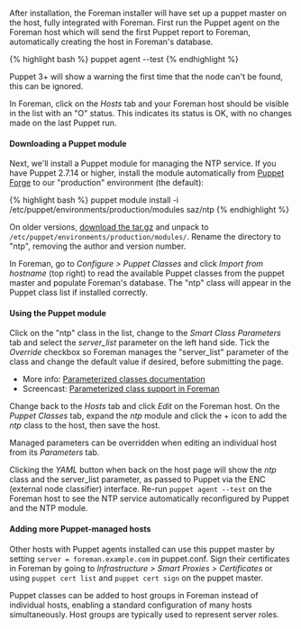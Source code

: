 
After installation, the Foreman installer will have set up a puppet master on the host, fully integrated with Foreman.  First run the Puppet agent on the Foreman host which will send the first Puppet report to Foreman, automatically creating the host in Foreman's database.

{% highlight bash %}
puppet agent --test
{% endhighlight %}

<div class="alert alert-info">Puppet 3+ will show a warning the first time that the node can't be found, this can be ignored.</div>

In Foreman, click on the *Hosts* tab and your Foreman host should be visible in the list with an "O" status.  This indicates its status is OK, with no changes made on the last Puppet run.

#### Downloading a Puppet module

Next, we'll install a Puppet module for managing the NTP service.  If you have Puppet 2.7.14 or higher, install the module automatically from [Puppet Forge](http://forge.puppetlabs.com) to our "production" environment (the default):

{% highlight bash %}
puppet module install -i /etc/puppet/environments/production/modules saz/ntp
{% endhighlight %}

On older versions, [download the tar.gz](http://forge.puppetlabs.com/saz/ntp) and unpack to `/etc/puppet/environments/production/modules/`.  Rename the directory to "ntp", removing the author and version number.

In Foreman, go to *Configure > Puppet Classes* and click *Import from hostname* (top right) to read the available Puppet classes from the puppet master and populate Foreman's database.  The "ntp" class will appear in the Puppet class list if installed correctly.

#### Using the Puppet module

Click on the "ntp" class in the list, change to the *Smart Class Parameters* tab and select the *server_list* parameter on the left hand side.  Tick the *Override* checkbox so Foreman manages the "server_list" parameter of the class and change the default value if desired, before submitting the page.

* More info: [Parameterized classes documentation](/manuals/{{page.version}}/index.html#4.2.5ParameterizedClasses)
* Screencast: [Parameterized class support in Foreman](http://www.youtube.com/watch?v=Ksr0tilbmcc)

Change back to the *Hosts* tab and click *Edit* on the Foreman host.  On the *Puppet Classes* tab, expand the *ntp* module and click the + icon to add the *ntp* class to the host, then save the host.

<div class="alert alert-info">Managed parameters can be overridden when editing an individual host from its <i>Parameters</i> tab.</div>

Clicking the *YAML* button when back on the host page will show the *ntp* class and the server_list parameter, as passed to Puppet via the ENC (external node classifier) interface.  Re-run `puppet agent --test` on the Foreman host to see the NTP service automatically reconfigured by Puppet and the NTP module.

#### Adding more Puppet-managed hosts

Other hosts with Puppet agents installed can use this puppet master by setting `server = foreman.example.com` in puppet.conf.  Sign their certificates in Foreman by going to *Infrastructure > Smart Proxies > Certificates* or using `puppet cert list` and `puppet cert sign` on the puppet master.

Puppet classes can be added to host groups in Foreman instead of individual hosts, enabling a standard configuration of many hosts simultaneously.  Host groups are typically used to represent server roles.
